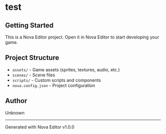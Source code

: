 # test



## Getting Started

This is a Nova Editor project. Open it in Nova Editor to start developing your game.

## Project Structure

- `assets/` - Game assets (sprites, textures, audio, etc.)
- `scenes/` - Scene files
- `scripts/` - Custom scripts and components
- `nova.config.json` - Project configuration

## Author

Unknown

---

Generated with Nova Editor v1.0.0
